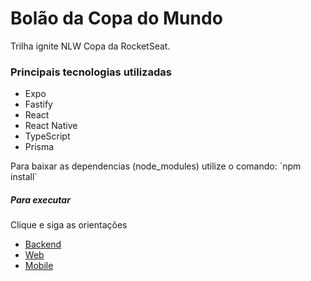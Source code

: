 <h1>Bolão da Copa do Mundo</h1>
    <p>Trilha ignite NLW Copa da RocketSeat.</p>

<h3> Principais tecnologias utilizadas</h3>
    <ul>
        <li>Expo</li>
        <li>Fastify</li>
        <li>React</li>
        <li>React Native</li>
        <li>TypeScript</li>
        <li>Prisma</li>
    </ul>

<p>Para baixar as dependencias (node_modules) utilize o comando: `npm install`</p>

<h5>Para executar</h5>
<p>Clique e siga as orientações</p>
    <ul>
        <li><a href="./server/README.md">Backend</a></li>
        <li><a href="./web/README.md">Web</a></li>
        <li><a href="./mobile/README.md">Mobile</a></li>   
    </ul>

